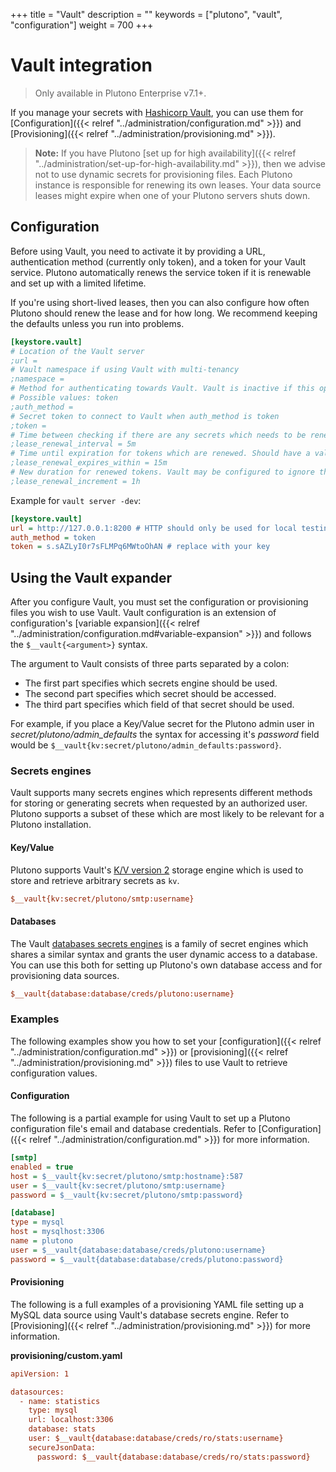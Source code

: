+++
title = "Vault"
description = ""
keywords = ["plutono", "vault", "configuration"]
weight = 700
+++

# Vault integration

> Only available in Plutono Enterprise v7.1+.

If you manage your secrets with [Hashicorp Vault](https://www.hashicorp.com/products/vault), you can use them for [Configuration]({{< relref "../administration/configuration.md" >}})
and [Provisioning]({{< relref "../administration/provisioning.md" >}}).

> **Note:** If you have Plutono [set up for high availability]({{< relref "../administration/set-up-for-high-availability.md" >}}), then we advise not to use dynamic secrets for provisioning files.
> Each Plutono instance is responsible for renewing its own leases. Your data source leases might expire when one of your Plutono servers shuts down.

## Configuration

Before using Vault, you need to activate it by providing a URL, authentication method (currently only token),
and a token for your Vault service. Plutono automatically renews the service token if it is renewable and
set up with a limited lifetime.

If you're using short-lived leases, then you can also configure how often Plutono should renew the lease and for how long. We recommend keeping the defaults unless you run into problems.

```ini
[keystore.vault]
# Location of the Vault server
;url =
# Vault namespace if using Vault with multi-tenancy
;namespace =
# Method for authenticating towards Vault. Vault is inactive if this option is not set
# Possible values: token
;auth_method =
# Secret token to connect to Vault when auth_method is token
;token =
# Time between checking if there are any secrets which needs to be renewed.
;lease_renewal_interval = 5m
# Time until expiration for tokens which are renewed. Should have a value higher than lease_renewal_interval
;lease_renewal_expires_within = 15m
# New duration for renewed tokens. Vault may be configured to ignore this value and impose a stricter limit.
;lease_renewal_increment = 1h
```

Example for `vault server -dev`:

```ini
[keystore.vault]
url = http://127.0.0.1:8200 # HTTP should only be used for local testing
auth_method = token
token = s.sAZLyI0r7sFLMPq6MWtoOhAN # replace with your key
```

## Using the Vault expander

After you configure Vault, you must set the configuration or provisioning files you wish to
use Vault. Vault configuration is an extension of configuration's [variable expansion]({{< relref "../administration/configuration.md#variable-expansion" >}}) and follows the
`$__vault{<argument>}` syntax.

The argument to Vault consists of three parts separated by a colon:
- The first part specifies which secrets engine should be used.
- The second part specifies which secret should be accessed.
- The third part specifies which field of that secret should be used.

For example, if you place a Key/Value secret for the Plutono admin user in _secret/plutono/admin_defaults_
the syntax for accessing it's _password_ field would be `$__vault{kv:secret/plutono/admin_defaults:password}`.

### Secrets engines

Vault supports many secrets engines which represents different methods for storing or generating secrets when requested by an
authorized user. Plutono supports a subset of these which are most likely to be relevant for a Plutono installation.

#### Key/Value

Plutono supports Vault's [K/V version 2](https://www.vaultproject.io/docs/secrets/kv/kv-v2) storage engine which
is used to store and retrieve arbitrary secrets as `kv`.

```ini
$__vault{kv:secret/plutono/smtp:username}
```

#### Databases

The Vault [databases secrets engines](https://www.vaultproject.io/docs/secrets/databases) is a family of
secret engines which shares a similar syntax and grants the user dynamic access to a database.
You can use this both for setting up Plutono's own database access and for provisioning data sources.

```ini
$__vault{database:database/creds/plutono:username}
```

### Examples

The following examples show you how to set your [configuration]({{< relref "../administration/configuration.md" >}}) or [provisioning]({{< relref "../administration/provisioning.md" >}}) files to use Vault to retrieve configuration values.

#### Configuration

The following is a partial example for using Vault to set up a Plutono configuration file's email and database credentials.
Refer to [Configuration]({{< relref "../administration/configuration.md" >}}) for more information.

```ini
[smtp]
enabled = true
host = $__vault{kv:secret/plutono/smtp:hostname}:587
user = $__vault{kv:secret/plutono/smtp:username}
password = $__vault{kv:secret/plutono/smtp:password}

[database]
type = mysql
host = mysqlhost:3306
name = plutono
user = $__vault{database:database/creds/plutono:username}
password = $__vault{database:database/creds/plutono:password}
```

#### Provisioning

The following is a full examples of a provisioning YAML file setting up a MySQL data source using Vault's
database secrets engine.
Refer to [Provisioning]({{< relref "../administration/provisioning.md" >}}) for more information.

**provisioning/custom.yaml**

```ini
apiVersion: 1

datasources:
  - name: statistics
    type: mysql
    url: localhost:3306
    database: stats
    user: $__vault{database:database/creds/ro/stats:username}
    secureJsonData:
      password: $__vault{database:database/creds/ro/stats:password}
```
